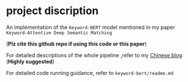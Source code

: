# project discription

An implementation of the `Keyword-BERT` model mentioned 
in my paper `Keyword-Attentive Deep Semantic Matching`

(**Plz cite this github repo if using this code or this paper**)

For detailed descriptions of the whole pipeline ,refer to my [Chinese blog](https://mp.weixin.qq.com/s/_QY2EhB-TiBcb5q0379McQ) (**Highly suggested**)

For detailed code running guidance, refer to `keyword-bert/readme.md`
